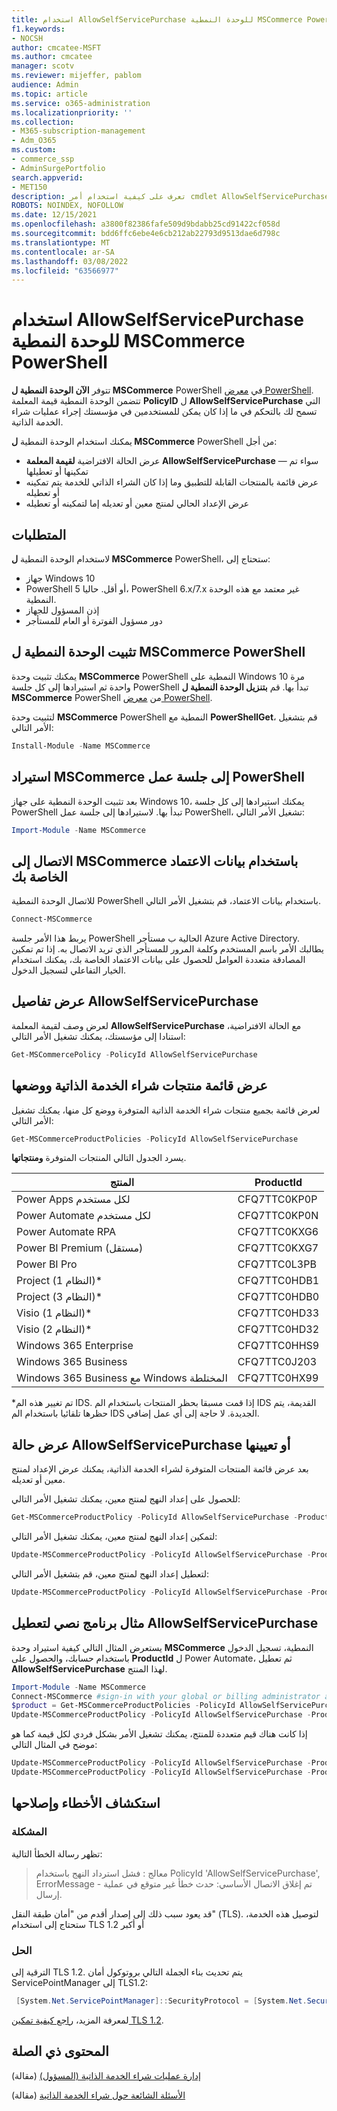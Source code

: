```yaml
---
title: استخدام AllowSelfServicePurchase للوحدة النمطية MSCommerce PowerShell
f1.keywords:
- NOCSH
author: cmcatee-MSFT
ms.author: cmcatee
manager: scotv
ms.reviewer: mijeffer, pablom
audience: Admin
ms.topic: article
ms.service: o365-administration
ms.localizationpriority: ''
ms.collection:
- M365-subscription-management
- Adm_O365
ms.custom:
- commerce_ssp
- AdminSurgePortfolio
search.appverid:
- MET150
description: تعرف على كيفية استخدام أمر cmdlet AllowSelfServicePurchase PowerShell ل تشغيل شراء الخدمة الذاتية أو إيقاف تشغيله.
ROBOTS: NOINDEX, NOFOLLOW
ms.date: 12/15/2021
ms.openlocfilehash: a3800f82386fafe509d9bdabb25cd91422cf058d
ms.sourcegitcommit: bdd6ffc6ebe4e6cb212ab22793d9513dae6d798c
ms.translationtype: MT
ms.contentlocale: ar-SA
ms.lasthandoff: 03/08/2022
ms.locfileid: "63566977"
---
```

# <a name="use-allowselfservicepurchase-for-the-mscommerce-powershell-module"></a>استخدام AllowSelfServicePurchase للوحدة النمطية MSCommerce PowerShell

تتوفر **الآن الوحدة النمطية ل MSCommerce** PowerShell في [معرض PowerShell](https://aka.ms/allowselfservicepurchase-powershell-gallery). تتضمن الوحدة النمطية قيمة المعلمة **PolicyID** ل **AllowSelfServicePurchase** التي تسمح لك بالتحكم في ما إذا كان يمكن للمستخدمين في مؤسستك إجراء عمليات شراء الخدمة الذاتية.

يمكنك استخدام الوحدة النمطية **ل MSCommerce** PowerShell من أجل:

- عرض الحالة الافتراضية **لقيمة المعلمة AllowSelfServicePurchase** — سواء تم تمكينها أو تعطيلها
- عرض قائمة بالمنتجات القابلة للتطبيق وما إذا كان الشراء الذاتي للخدمة يتم تمكينه أو تعطيله
- عرض الإعداد الحالي لمنتج معين أو تعديله إما لتمكينه أو تعطيله

## <a name="requirements"></a>المتطلبات

لاستخدام الوحدة النمطية **ل MSCommerce** PowerShell، ستحتاج إلى:

- جهاز Windows 10
- PowerShell 5 أو أقل. حاليا، PowerShell 6.x/7.x غير معتمد مع هذه الوحدة النمطية.
- إذن المسؤول للجهاز
- دور مسؤول الفوترة أو العام للمستأجر

## <a name="install-the-mscommerce-powershell-module"></a>تثبيت الوحدة النمطية ل MSCommerce PowerShell

يمكنك تثبيت وحدة **MSCommerce** PowerShell النمطية على Windows 10 مرة واحدة ثم استيرادها إلى كل جلسة PowerShell تبدأ بها. قم **بتنزيل الوحدة النمطية ل MSCommerce** PowerShell من [معرض PowerShell](https://aka.ms/allowselfservicepurchase-powershell-gallery).

لتثبيت وحدة **MSCommerce** PowerShell النمطية مع **PowerShellGet**، قم بتشغيل الأمر التالي:

```powershell
Install-Module -Name MSCommerce
```

## <a name="import-mscommerce-into-the-powershell-session"></a>استيراد MSCommerce إلى جلسة عمل PowerShell

بعد تثبيت الوحدة النمطية على جهاز Windows 10، يمكنك استيرادها إلى كل جلسة PowerShell تبدأ بها. لاستيرادها إلى جلسة عمل PowerShell، تشغيل الأمر التالي:

```powershell
Import-Module -Name MSCommerce
```

## <a name="connect-to-mscommerce-with-your-credentials"></a>الاتصال إلى MSCommerce باستخدام بيانات الاعتماد الخاصة بك

للاتصال الوحدة النمطية PowerShell باستخدام بيانات الاعتماد، قم بتشغيل الأمر التالي.

```powershell
Connect-MSCommerce
```

يربط هذا الأمر جلسة PowerShell الحالية ب مستأجر Azure Active Directory. يطالبك الأمر باسم المستخدم وكلمة المرور للمستأجر الذي تريد الاتصال به. إذا تم تمكين المصادقة متعددة العوامل للحصول على بيانات الاعتماد الخاصة بك، يمكنك استخدام الخيار التفاعلي لتسجيل الدخول.

## <a name="view-details-for-allowselfservicepurchase"></a>عرض تفاصيل AllowSelfServicePurchase

لعرض وصف لقيمة المعلمة **AllowSelfServicePurchase** مع الحالة الافتراضية، استنادا إلى مؤسستك، يمكنك تشغيل الأمر التالي:

```powershell
Get-MSCommercePolicy -PolicyId AllowSelfServicePurchase
```

## <a name="view-a-list-of-self-service-purchase-products-and-their-status"></a>عرض قائمة منتجات شراء الخدمة الذاتية ووضعها

لعرض قائمة بجميع منتجات شراء الخدمة الذاتية المتوفرة ووضع كل منها، يمكنك تشغيل الأمر التالي:

```powershell
Get-MSCommerceProductPolicies -PolicyId AllowSelfServicePurchase
```

يسرد الجدول التالي المنتجات المتوفرة **ومنتجاتها**.

| المنتج | ProductId |
|-----------------------------|--------------|
| Power Apps لكل مستخدم | CFQ7TTC0KP0P |
| Power Automate لكل مستخدم | CFQ7TTC0KP0N |
| Power Automate RPA | CFQ7TTC0KXG6  |
| Power BI Premium (مستقل) | CFQ7TTC0KXG7  |
| Power BI Pro | CFQ7TTC0L3PB |
| Project (النظام 1)* | CFQ7TTC0HDB1 |
| Project (النظام 3)* | CFQ7TTC0HDB0 |
| Visio (النظام 1)* | CFQ7TTC0HD33 |
| Visio (النظام 2)* | CFQ7TTC0HD32 |
| Windows 365 Enterprise | CFQ7TTC0HHS9 |
| Windows 365 Business | CFQ7TTC0J203 |
| Windows 365 Business مع Windows المختلطة | CFQ7TTC0HX99 |

*تم تغيير هذه الم IDS. إذا قمت مسبقا بحظر المنتجات باستخدام الم IDS القديمة، يتم حظرها تلقائيا باستخدام الم IDS الجديدة. لا حاجة إلى أي عمل إضافي.

## <a name="view-or-set-the-status-for-allowselfservicepurchase"></a>عرض حالة AllowSelfServicePurchase أو تعيينها

بعد عرض قائمة المنتجات المتوفرة لشراء الخدمة الذاتية، يمكنك عرض الإعداد لمنتج معين أو تعديله.

للحصول على إعداد النهج لمنتج معين، يمكنك تشغيل الأمر التالي:

```powershell
Get-MSCommerceProductPolicy -PolicyId AllowSelfServicePurchase -ProductId CFQ7TTC0KP0N
```

لتمكين إعداد النهج لمنتج معين، يمكنك تشغيل الأمر التالي:

```powershell
Update-MSCommerceProductPolicy -PolicyId AllowSelfServicePurchase -ProductId CFQ7TTC0KP0N -Enabled $True
```

لتعطيل إعداد النهج لمنتج معين، قم بتشغيل الأمر التالي:

```powershell
Update-MSCommerceProductPolicy -PolicyId AllowSelfServicePurchase -ProductId CFQ7TTC0KP0N -Enabled $False
```

## <a name="example-script-to-disable-allowselfservicepurchase"></a>مثال برنامج نصي لتعطيل AllowSelfServicePurchase

يستعرض المثال التالي كيفية استيراد وحدة **MSCommerce** النمطية، تسجيل الدخول باستخدام حسابك، والحصول على **ProductId** ل Power Automate، ثم تعطيل **AllowSelfServicePurchase** لهذا المنتج.

```powershell
Import-Module -Name MSCommerce
Connect-MSCommerce #sign-in with your global or billing administrator account when prompted
$product = Get-MSCommerceProductPolicies -PolicyId AllowSelfServicePurchase | where {$_.ProductName -match 'Power Automate'}
Update-MSCommerceProductPolicy -PolicyId AllowSelfServicePurchase -ProductId $product.ProductID -Enabled $false
```

إذا كانت هناك قيم متعددة للمنتج، يمكنك تشغيل الأمر بشكل فردي لكل قيمة كما هو موضح في المثال التالي:

```powershell
Update-MSCommerceProductPolicy -PolicyId AllowSelfServicePurchase -ProductId $product[0].ProductID -Enabled $false
Update-MSCommerceProductPolicy -PolicyId AllowSelfServicePurchase -ProductId $product[1].ProductID -Enabled $false
```


## <a name="troubleshooting"></a>استكشاف الأخطاء وإصلاحها

### <a name="problem"></a>المشكلة

تظهر رسالة الخطأ التالية:

> معالج : فشل استرداد النهج باستخدام PolicyId 'AllowSelfServicePurchase', ErrorMessage - تم إغلاق الاتصال الأساسي: حدث خطأ غير متوقع في عملية إرسال.

قد يعود سبب ذلك إلى إصدار أقدم من "أمان طبقة النقل" (TLS). لتوصيل هذه الخدمة، ستحتاج إلى استخدام TLS 1.2 أو أكبر

### <a name="solution"></a>الحل

الترقية إلى TLS 1.2. يتم تحديث بناء الجملة التالي بروتوكول أمان ServicePointManager إلى TLS1.2:

```powershell
 [System.Net.ServicePointManager]::SecurityProtocol = [System.Net.SecurityProtocolType]::Tls12
```

لمعرفة المزيد، [راجع كيفية تمكين TLS 1.2](/mem/configmgr/core/plan-design/security/enable-tls-1-2).

<!--
## Uninstall the MSCommerce module

Before you uninstall the MSCommerce module, close your current PowerShell session, then open a new session with admin rights.

To remove the **MSCommerce** PowerShell module from your computer, run the following command:

```powershell
Uninstall-Module -Name MSCommerce
```-->

## <a name="related-content"></a>المحتوى ذي الصلة

[إدارة عمليات شراء الخدمة الذاتية (المسؤول)](manage-self-service-purchases-admins.md) (مقالة)

[الأسئلة الشائعة حول شراء الخدمة الذاتية](self-service-purchase-faq.yml) (مقالة)

